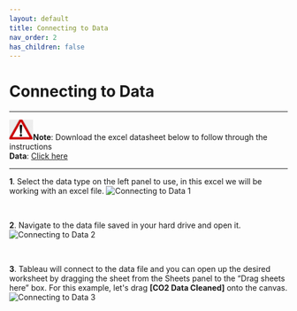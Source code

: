 ```yaml
---
layout: default
title: Connecting to Data
nav_order: 2
has_children: false
---
```


# Connecting to Data

---

![](./assets/images/note-icon.png "Note")<b>Note</b>: Download the excel datasheet below to follow through the instructions 
<br>
<b>Data</b>: [Click here](https://mkt.tableau.com/Public/Datasets/World_Bank_CO2.xlsx)

---

**1**. Select the data type on the left panel to use, in this excel we will be working with an excel file.
![](./assets/images/connecting-to-data-1 "Connecting to Data 1")

<br>

**2**. Navigate to the data file saved in your hard drive and open it.
![](./assets/images/connecting-to-data-2 "Connecting to Data 2")

<br>

**3**. Tableau will connect to the data file and you can open up the desired worksheet by dragging the sheet from the Sheets panel to the “Drag sheets here” box. For this example, let's drag **[CO2 Data Cleaned]** onto the canvas.
![](./assets/images/connecting-to-data-3 "Connecting to Data 3")

<br>
 
